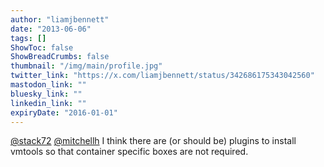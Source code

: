 ```yaml
---
author: "liamjbennett"
date: "2013-06-06"
tags: []
ShowToc: false
ShowBreadCrumbs: false
thumbnail: "/img/main/profile.jpg"
twitter_link: "https://x.com/liamjbennett/status/342686175343042560"
mastodon_link: ""
bluesky_link: ""
linkedin_link: ""
expiryDate: "2016-01-01"
---
```


[@stack72](https://x.com/stack72) [@mitchellh](https://x.com/mitchellh) I think there are (or should be) plugins to install vmtools so that container specific boxes are not required.

